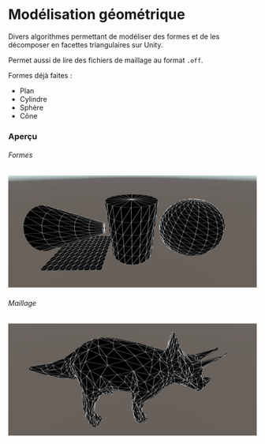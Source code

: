 # Modélisation géométrique

Divers algorithmes permettant de modéliser des formes et de les décomposer en facettes triangulaires sur Unity.

Permet aussi de lire des fichiers de maillage au format `.off`.

Formes déjà faites :
* Plan
* Cylindre
* Sphère
* Cône

### Aperçu

###### Formes

![Aperçu](/Images/Formes.png)

###### Maillage

![Maillage](/Images/Maillage.png)
